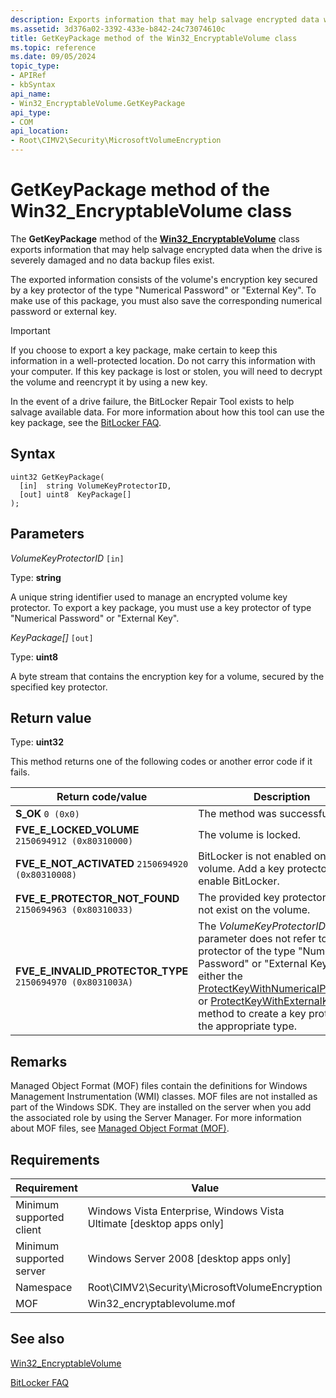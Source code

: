 ```yaml
---
description: Exports information that may help salvage encrypted data when the drive is severely damaged and no data backup files exist.
ms.assetid: 3d376a02-3392-433e-b842-24c73074610c
title: GetKeyPackage method of the Win32_EncryptableVolume class
ms.topic: reference
ms.date: 09/05/2024
topic_type: 
- APIRef
- kbSyntax
api_name: 
- Win32_EncryptableVolume.GetKeyPackage
api_type: 
- COM
api_location: 
- Root\CIMV2\Security\MicrosoftVolumeEncryption
---
```


# GetKeyPackage method of the Win32\_EncryptableVolume class

The **GetKeyPackage** method of the [**Win32\_EncryptableVolume**](win32-encryptablevolume.md) class exports information that may help salvage encrypted data when the drive is severely damaged and no data backup files exist.

The exported information consists of the volume's encryption key secured by a key protector of the type "Numerical Password" or "External Key". To make use of this package, you must also save the corresponding numerical password or external key.

> [!IMPORTANT]
> If you choose to export a key package, make certain to keep this information in a well-protected location. Do not carry this information with your computer. If this key package is lost or stolen, you will need to decrypt the volume and reencrypt it by using a new key.

In the event of a drive failure, the BitLocker Repair Tool exists to help salvage available data. For more information about how this tool can use the key package, see the [BitLocker FAQ](/windows/security/operating-system-security/data-protection/bitlocker/faq).

## Syntax

```mof
uint32 GetKeyPackage(
  [in]  string VolumeKeyProtectorID,
  [out] uint8  KeyPackage[]
);
```

## Parameters

*VolumeKeyProtectorID* `[in]`

Type: **string**

A unique string identifier used to manage an encrypted volume key protector. To export a key package, you must use a key protector of type "Numerical Password" or "External Key".

*KeyPackage\[\]* `[out]`

Type: **uint8**

A byte stream that contains the encryption key for a volume, secured by the specified key protector.

## Return value

Type: **uint32**

This method returns one of the following codes or another error code if it fails.

| Return code/value | Description |
|-------------------|-------------|
| **S_OK** `0 (0x0)` | The method was successful. |
| **FVE_E_LOCKED_VOLUME** `2150694912 (0x80310000)` | The volume is locked. |
| **FVE_E_NOT_ACTIVATED** `2150694920 (0x80310008)` | BitLocker is not enabled on the volume. Add a key protector to enable BitLocker. |
| **FVE_E_PROTECTOR_NOT_FOUND** `2150694963 (0x80310033)` | The provided key protector does not exist on the volume. |
| **FVE_E_INVALID_PROTECTOR_TYPE** `2150694970 (0x8031003A)` | The *VolumeKeyProtectorID* parameter does not refer to a key protector of the type "Numerical Password" or "External Key". Use either the [ProtectKeyWithNumericalPassword](protectkeywithnumericalpassword-win32-encryptablevolume.md) or [ProtectKeyWithExternalKey](protectkeywithexternalkey-win32-encryptablevolume.md) method to create a key protector of the appropriate type. |

## Remarks

Managed Object Format (MOF) files contain the definitions for Windows Management Instrumentation (WMI) classes. MOF files are not installed as part of the Windows SDK. They are installed on the server when you add the associated role by using the Server Manager. For more information about MOF files, see [Managed Object Format (MOF)](../wmisdk/managed-object-format--mof-.md).

## Requirements

| Requirement | Value |
|-------------|-------|
| Minimum supported client | Windows Vista Enterprise, Windows Vista Ultimate \[desktop apps only\] |
| Minimum supported server | Windows Server 2008 \[desktop apps only\]                              |
| Namespace                | Root\\CIMV2\\Security\\MicrosoftVolumeEncryption                       |
| MOF                      | Win32\_encryptablevolume.mof                                           |

## See also

[Win32_EncryptableVolume](win32-encryptablevolume.md)

[BitLocker FAQ](/windows/security/operating-system-security/data-protection/bitlocker/faq)
